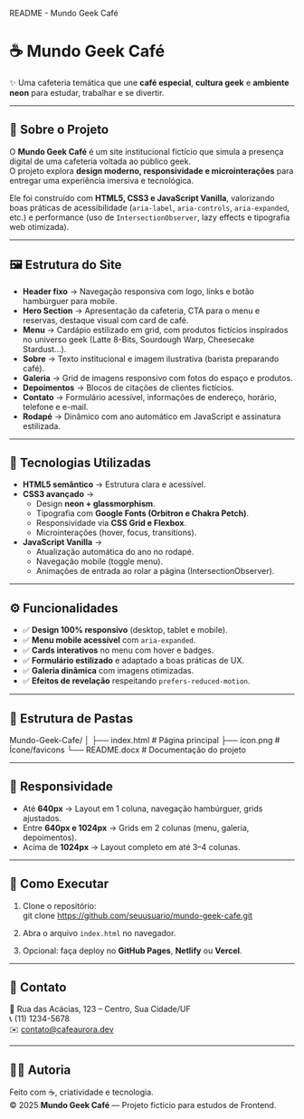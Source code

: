 README - Mundo Geek Café

# ☕ Mundo Geek Café

✨ Uma cafeteria temática que une **café especial**, **cultura geek** e **ambiente neon** para estudar, trabalhar e se divertir.  

---

## 📖 Sobre o Projeto

O **Mundo Geek Café** é um site institucional fictício que simula a presença digital de uma cafeteria voltada ao público geek.  
O projeto explora **design moderno, responsividade e microinterações** para entregar uma experiência imersiva e tecnológica.  

Ele foi construído com **HTML5, CSS3 e JavaScript Vanilla**, valorizando boas práticas de acessibilidade (`aria-label`, `aria-controls`, `aria-expanded`, etc.) e performance (uso de `IntersectionObserver`, lazy effects e tipografia web otimizada).  

---

## 🖼️ Estrutura do Site

- **Header fixo** → Navegação responsiva com logo, links e botão hambúrguer para mobile.  
- **Hero Section** → Apresentação da cafeteria, CTA para o menu e reservas, destaque visual com card de café.  
- **Menu** → Cardápio estilizado em grid, com produtos fictícios inspirados no universo geek (Latte 8-Bits, Sourdough Warp, Cheesecake Stardust…).  
- **Sobre** → Texto institucional e imagem ilustrativa (barista preparando café).  
- **Galeria** → Grid de imagens responsivo com fotos do espaço e produtos.  
- **Depoimentos** → Blocos de citações de clientes fictícios.  
- **Contato** → Formulário acessível, informações de endereço, horário, telefone e e-mail.  
- **Rodapé** → Dinâmico com ano automático em JavaScript e assinatura estilizada.  

---

## 🎨 Tecnologias Utilizadas

- **HTML5 semântico** → Estrutura clara e acessível.  
- **CSS3 avançado** →  
  - Design **neon + glassmorphism**.  
  - Tipografia com **Google Fonts (Orbitron e Chakra Petch)**.  
  - Responsividade via **CSS Grid e Flexbox**.  
  - Microinterações (hover, focus, transitions).  
- **JavaScript Vanilla** →  
  - Atualização automática do ano no rodapé.  
  - Navegação mobile (toggle menu).  
  - Animações de entrada ao rolar a página (IntersectionObserver).  

---

## ⚙️ Funcionalidades

- ✅ **Design 100% responsivo** (desktop, tablet e mobile).  
- ✅ **Menu mobile acessível** com `aria-expanded`.  
- ✅ **Cards interativos** no menu com hover e badges.  
- ✅ **Formulário estilizado** e adaptado a boas práticas de UX.  
- ✅ **Galeria dinâmica** com imagens otimizadas.  
- ✅ **Efeitos de revelação** respeitando `prefers-reduced-motion`.  

---

## 📂 Estrutura de Pastas

Mundo-Geek-Cafe/
│
├── index.html        # Página principal
├── icon.png          # Ícone/favicons
└── README.docx       # Documentação do projeto

---

## 📱 Responsividade

- Até **640px** → Layout em 1 coluna, navegação hambúrguer, grids ajustados.  
- Entre **640px e 1024px** → Grids em 2 colunas (menu, galeria, depoimentos).  
- Acima de **1024px** → Layout completo em até 3–4 colunas.  

---

## 🚀 Como Executar

1. Clone o repositório:  
   git clone https://github.com/seuusuario/mundo-geek-cafe.git

2. Abra o arquivo `index.html` no navegador.  
3. Opcional: faça deploy no **GitHub Pages**, **Netlify** ou **Vercel**.  

---

## 📧 Contato

📍 Rua das Acácias, 123 – Centro, Sua Cidade/UF  
📞 (11) 1234-5678  
✉️ contato@cafeaurora.dev  

---

## 👩‍💻 Autoria

Feito com ☕, criatividade e tecnologia.  
© 2025 **Mundo Geek Café** — Projeto fictício para estudos de Frontend.  

